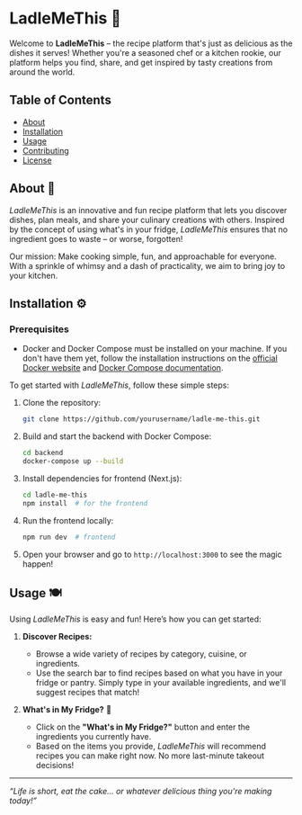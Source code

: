 # LadleMeThis 🍲

Welcome to **LadleMeThis** – the recipe platform that's just as delicious as the dishes it serves! Whether you're a seasoned chef or a kitchen rookie, our platform helps you find, share, and get inspired by tasty creations from around the world.

## Table of Contents

- [About](#about)
- [Installation](#installation)
- [Usage](#usage)
- [Contributing](#contributing)
- [License](#license)

## About 🍴

*LadleMeThis* is an innovative and fun recipe platform that lets you discover dishes, plan meals, and share your culinary creations with others. Inspired by the concept of using what's in your fridge, *LadleMeThis* ensures that no ingredient goes to waste – or worse, forgotten!

Our mission: Make cooking simple, fun, and approachable for everyone. With a sprinkle of whimsy and a dash of practicality, we aim to bring joy to your kitchen.

## Installation ⚙️

### Prerequisites

- Docker and Docker Compose must be installed on your machine. If you don't have them yet, follow the installation instructions on the [official Docker website](https://docs.docker.com/get-docker/) and [Docker Compose documentation](https://docs.docker.com/compose/install/).

To get started with *LadleMeThis*, follow these simple steps:

1. Clone the repository:
    ```bash
    git clone https://github.com/yourusername/ladle-me-this.git
    ```
    
2. Build and start the backend with Docker Compose:
    ```bash
    cd backend
    docker-compose up --build
    ```

3. Install dependencies for frontend (Next.js):
    ```bash
    cd ladle-me-this
    npm install  # for the frontend
    ```

4. Run the frontend locally:
    ```bash
    npm run dev  # frontend
    ```

4. Open your browser and go to `http://localhost:3000` to see the magic happen!

## Usage 🍽️

Using *LadleMeThis* is easy and fun! Here’s how you can get started:

1. **Discover Recipes:** 
   - Browse a wide variety of recipes by category, cuisine, or ingredients.
   - Use the search bar to find recipes based on what you have in your fridge or pantry. Simply type in your available ingredients, and we'll suggest recipes that match!

2. **What's in My Fridge?** 🥕
   - Click on the **"What's in My Fridge?"** button and enter the ingredients you currently have.
   - Based on the items you provide, *LadleMeThis* will recommend recipes you can make right now. No more last-minute takeout decisions!
   



---

_“Life is short, eat the cake... or whatever delicious thing you're making today!”_
